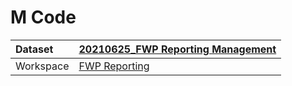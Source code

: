 



# M Code

|Dataset|[20210625_FWP Reporting Management](./../20210625_FWP-Reporting-Management.md)|
| :--- | :--- |
|Workspace|[FWP Reporting](../../Workspaces/FWP-Reporting.md)|

